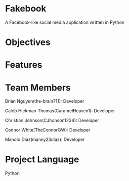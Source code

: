 # Fakebook
A Facebook-like social media application written in Python
# Objectives

# Features 

# Team Members
Brian Nguyen(the-brain711): Developer

Caleb Hickman-Thomas(CaramelHeaven1): Developer

Christian Johnson(CJhonson1234): Developer 

Connor White(TheConnorGW): Developer

Manolo Diaz(manny23diaz): Developer
# Project Language
Python 
